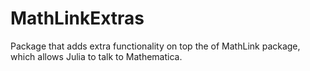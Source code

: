 # MathLinkExtras
Package that adds extra functionality on top the of MathLink package, which allows Julia to talk to Mathematica. 
